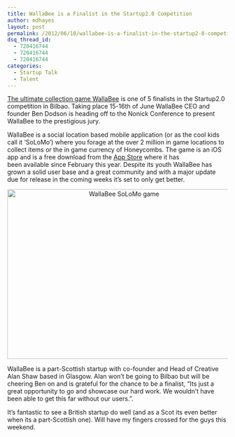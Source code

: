 ```yaml
---
title: WallaBee is a Finalist in the Startup2.0 Competition
author: mdhayes
layout: post
permalink: /2012/06/10/wallabee-is-a-finalist-in-the-startup2-0-competition/
dsq_thread_id:
  - 720416744
  - 720416744
  - 720416744
categories:
  - Startup Talk
  - Talent
---
```

[The ultimate collection game WallaBee][1] is one of 5 finalists in the Startup2.0 competition in Bilbao. Taking place 15-16th of June WallaBee CEO and founder Ben Dodson is heading off to the Nonick Conference to present WallaBee to the prestigious jury.

WallaBee is a social location based mobile application (or as the cool kids call it &#8216;SoLoMo&#8217;) where you forage at the over 2 million in game locations to collect items or the in game currency of Honeycombs. The game is an iOS app and is a free download from the [App Store][2] where it has been available since February this year. Despite its youth WallaBee has grown a solid user base and a great community and with a major update due for release in the coming weeks it&#8217;s set to only get better.

<p style="text-align: center;">
  <a href="http://rookieoven.com/wp-content/uploads/2012/06/PIYOXv57.jpeg"><img class="aligncenter  wp-image-752" title="WallaBee-sticker" src="http://rookieoven.com/wp-content/uploads/2012/06/PIYOXv57.jpeg" alt="WallaBee SoLoMo game" width="518" height="387" /></a>
</p>

WallaBee is a part-Scottish startup with co-founder and Head of Creative Alan Shaw based in Glasgow. Alan won&#8217;t be going to Bilbao but will be cheering Ben on and is grateful for the chance to be a finalist, &#8220;Its just a great opportunity to go and showcase our hard work. We wouldn&#8217;t have been able to get this far without our users.&#8221;.

It&#8217;s fantastic to see a British startup do well (and as a Scot its even better when its a part-Scottish one). Will have my fingers crossed for the guys this weekend.

&nbsp;

 [1]: http://wallab.ee/ "SoLoMo Game WallaBee"
 [2]: http://itunes.apple.com/gb/app/wallabee/id479211430?mt=8 "WallaBee App Store page"